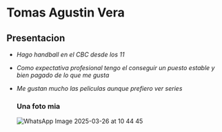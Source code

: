 # Tomas Agustin Vera
## Presentacion
- *Hago handball en el CBC desde los 11*
- *Como expectativa profesional tengo el conseguir un puesto estable y bien pagado de lo que me gusta*
- *Me gustan mucho las peliculas aunque prefiero ver series*

  ### Una foto mia
  ![WhatsApp Image 2025-03-26 at 10 44 45](https://github.com/user-attachments/assets/cff02e88-3a51-48a3-ad61-1d58a5c46a24)
